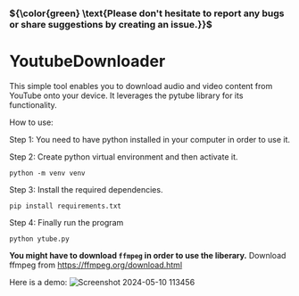 
### ${\color{green} \text{Please don't hesitate to report any bugs or share suggestions by creating an issue.}}$

# YoutubeDownloader
This simple tool enables you to download audio and video content from YouTube onto your device. It leverages the pytube library for its functionality.

How to use:

Step 1: You need to have python installed in your computer in order to use it.

Step 2: Create python virtual environment and then activate it. 
```
python -m venv venv
```

Step 3: Install the required dependencies.
```
pip install requirements.txt
```
Step 4: Finally run the program
```
python ytube.py
```

**You might have to download `ffmpeg` in order to use the liberary.** Download ffmpeg from https://ffmpeg.org/download.html

Here is a demo:
![Screenshot 2024-05-10 113456](https://github.com/parneetsingh022/YoutubeDownloader/assets/99793808/772220fc-7894-4966-a437-616c317e94f0)
